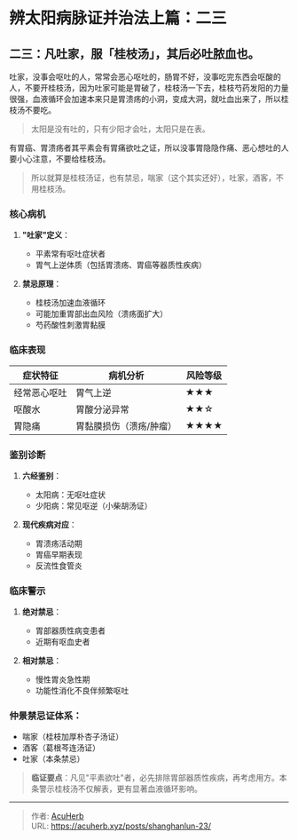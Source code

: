 # 辨太阳病脉证并治法上篇：二三


## 二三：凡吐家，服「桂枝汤」，其后必吐脓血也。

<!--more-->

吐家，没事会呕吐的人，常常会恶心呕吐的，肠胃不好，没事吃完东西会呕酸的人，不要开桂枝汤，因为吐家可能是胃破了，桂枝汤一下去，桂枝芍药发阳的力量很强，血液循环会加速本来只是胃溃疡的小洞，变成大洞，就吐血出来了，所以桂枝汤不要吃。

> 太阳是没有吐的，只有少阳才会吐，太阳只是在表。

有胃癌、胃溃疡者其平素会有胃痛欲吐之证，所以没事胃隐隐作痛、恶心想吐的人要小心注意，不要给桂枝汤。

> 所以就算是桂枝汤证，也有禁忌，喘家（这个其实还好），吐家，酒客，不用桂枝汤。

### 核心病机
1. **"吐家"定义**：
   - 平素常有呕吐症状者
   - 胃气上逆体质（包括胃溃疡、胃癌等器质性疾病）

2. **禁忌原理**：
   - 桂枝汤加速血液循环
   - 可能加重胃部出血风险（溃疡面扩大）
   - 芍药酸性刺激胃黏膜

### 临床表现
| 症状特征       | 病机分析                 | 风险等级 |
|----------------|--------------------------|----------|
| 经常恶心呕吐   | 胃气上逆                 | ★★★      |
| 呕酸水         | 胃酸分泌异常             | ★★☆      |
| 胃隐痛         | 胃黏膜损伤（溃疡/肿瘤）  | ★★★★     |

### 鉴别诊断
1. **六经鉴别**：
   - 太阳病：无呕吐症状
   - 少阳病：常见呕逆（小柴胡汤证）

2. **现代疾病对应**：
   - 胃溃疡活动期
   - 胃癌早期表现
   - 反流性食管炎

### 临床警示
1. **绝对禁忌**：
   - 胃部器质性病变患者
   - 近期有呕血史者

2. **相对禁忌**：
   - 慢性胃炎急性期
   - 功能性消化不良伴频繁呕吐

### **仲景禁忌证体系**：
- 喘家（桂枝加厚朴杏子汤证）
- 酒客（葛根芩连汤证） 
- 吐家（本条禁忌）

> **临证要点**：凡见"平素欲吐"者，必先排除胃部器质性疾病，再考虑用方。本条警示桂枝汤不仅解表，更有显著血液循环影响。


---

> 作者: [AcuHerb](https://acuherb.xyz)  
> URL: https://acuherb.xyz/posts/shanghanlun-23/  

